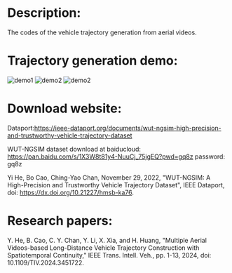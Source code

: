 # Description:
The codes of the vehicle trajectory generation from aerial videos.
# Trajectory generation demo:
![demo1](https://github.com/boocao/vehicle-trajectory-generation-dev/blob/main/config/%E6%9C%AA%E6%A0%87%E9%A2%98-1.png)
![demo2](https://github.com/boocao/vehicle-trajectory-generation-dev/blob/main/config/2023-06-06-18-59-27.gif)
![demo2](https://github.com/boocao/vehicle-trajectory-generation-dev/blob/main/config/2024-02-16-20-54-59.gif)
# Download website:
Dataport:https://ieee-dataport.org/documents/wut-ngsim-high-precision-and-trustworthy-vehicle-trajectory-dataset

WUT-NGSIM dataset download at baiducloud: https://pan.baidu.com/s/1X3W8t81y4-NuuCj_75jgEQ?pwd=gq8z password: gq8z

Yi He, Bo Cao, Ching-Yao Chan, November 29, 2022, "WUT-NGSIM: A High-Precision and Trustworthy Vehicle Trajectory Dataset", IEEE Dataport, doi: https://dx.doi.org/10.21227/hmsb-ka76.

# Research papers:
Y. He, B. Cao, C. Y. Chan, Y. Li, X. Xia, and H. Huang, "Multiple Aerial Videos-based Long-Distance Vehicle Trajectory Construction with Spatiotemporal Continuity," IEEE Trans. Intell. Veh., pp. 1-13, 2024, doi: 10.1109/TIV.2024.3451722.
